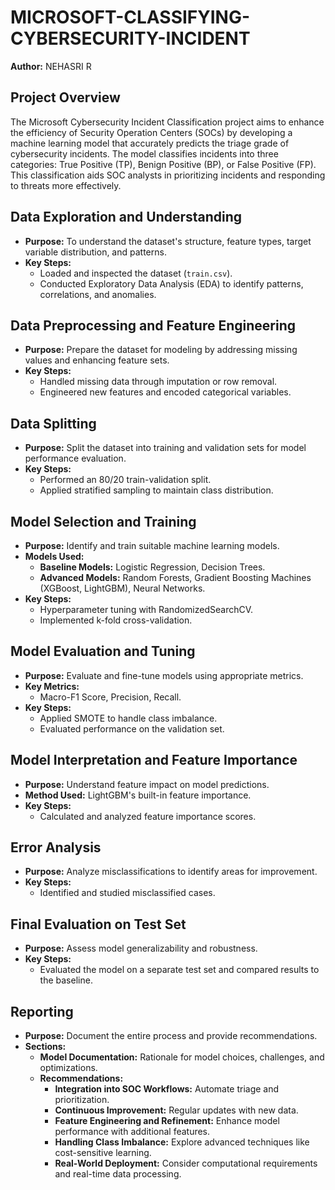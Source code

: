 # MICROSOFT-CLASSIFYING-CYBERSECURITY-INCIDENT



**Author:** NEHASRI R

## Project Overview

The Microsoft Cybersecurity Incident Classification project aims to enhance the efficiency of Security Operation Centers (SOCs) by developing a machine learning model that accurately predicts the triage grade of cybersecurity incidents. The model classifies incidents into three categories: True Positive (TP), Benign Positive (BP), or False Positive (FP). This classification aids SOC analysts in prioritizing incidents and responding to threats more effectively.

## Data Exploration and Understanding

- **Purpose:** To understand the dataset's structure, feature types, target variable distribution, and patterns.
- **Key Steps:**
  - Loaded and inspected the dataset (`train.csv`).
  - Conducted Exploratory Data Analysis (EDA) to identify patterns, correlations, and anomalies.

## Data Preprocessing and Feature Engineering

- **Purpose:** Prepare the dataset for modeling by addressing missing values and enhancing feature sets.
- **Key Steps:**
  - Handled missing data through imputation or row removal.
  - Engineered new features and encoded categorical variables.

## Data Splitting

- **Purpose:** Split the dataset into training and validation sets for model performance evaluation.
- **Key Steps:**
  - Performed an 80/20 train-validation split.
  - Applied stratified sampling to maintain class distribution.

## Model Selection and Training

- **Purpose:** Identify and train suitable machine learning models.
- **Models Used:**
  - **Baseline Models:** Logistic Regression, Decision Trees.
  - **Advanced Models:** Random Forests, Gradient Boosting Machines (XGBoost, LightGBM), Neural Networks.
- **Key Steps:**
  - Hyperparameter tuning with RandomizedSearchCV.
  - Implemented k-fold cross-validation.

## Model Evaluation and Tuning

- **Purpose:** Evaluate and fine-tune models using appropriate metrics.
- **Key Metrics:**
  - Macro-F1 Score, Precision, Recall.
- **Key Steps:**
  - Applied SMOTE to handle class imbalance.
  - Evaluated performance on the validation set.

## Model Interpretation and Feature Importance

- **Purpose:** Understand feature impact on model predictions.
- **Method Used:** LightGBM's built-in feature importance.
- **Key Steps:**
  - Calculated and analyzed feature importance scores.

## Error Analysis

- **Purpose:** Analyze misclassifications to identify areas for improvement.
- **Key Steps:**
  - Identified and studied misclassified cases.

## Final Evaluation on Test Set

- **Purpose:** Assess model generalizability and robustness.
- **Key Steps:**
  - Evaluated the model on a separate test set and compared results to the baseline.

## Reporting

- **Purpose:** Document the entire process and provide recommendations.
- **Sections:**
  - **Model Documentation:** Rationale for model choices, challenges, and optimizations.
  - **Recommendations:**
    - **Integration into SOC Workflows:** Automate triage and prioritization.
    - **Continuous Improvement:** Regular updates with new data.
    - **Feature Engineering and Refinement:** Enhance model performance with additional features.
    - **Handling Class Imbalance:** Explore advanced techniques like cost-sensitive learning.
    - **Real-World Deployment:** Consider computational requirements and real-time data processing.

